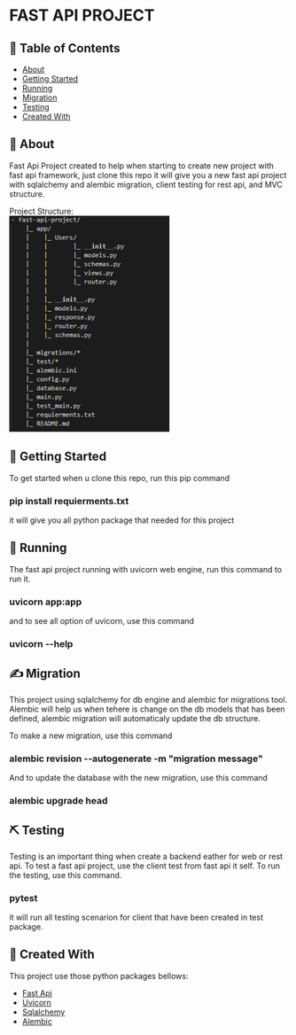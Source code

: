 # FAST API PROJECT

## 📝 Table of Contents

- [About](#about)
- [Getting Started](#getting_started)
- [Running](#running)
- [Migration](#migration)
- [Testing](#testing)
- [Created With](#created)

## 🧐 About <a name = "about"></a>

Fast Api Project created to help when starting to create new project with fast api framework, just clone this repo it will give you
a new fast api project with sqlalchemy and alembic migration, client testing for rest api, and MVC structure.

Project Structure:<br/>
![STRUCTURE](structure.PNG)

## 🏁 Getting Started <a name = "getting_started"></a>

To get started when u clone this repo, run this pip command
### pip install requierments.txt
it will give you all python package that needed for this project

## 🚀 Running <a name ="running"/>

The fast api project running with uvicorn web engine, run this command to run it.
### uvicorn app:app 

and to see all option of uvicorn, use this command
### uvicorn --help

## ✍️ Migration <a name = "migration">

This project using sqlalchemy for db engine and alembic for migrations tool.
Alembic will help us when tehere is change on the db models that has been defined,
alembic migration will automaticaly update the db structure.

To make a new migration, use this command
### alembic revision --autogenerate -m "migration message"

And to update the database with the new migration, use this command
### alembic upgrade head

## ⛏️ Testing <a name="testing"/>

Testing is an important thing when create a backend eather for web or rest api. To test a fast api project,
use the client test from fast api it self. To run the testing, use this command.

### pytest
it will run all testing scenarion for client that have been created in test package.

## 🎉 Created With <a name = "created"></a>

This project use those python packages bellows:
- [Fast Api](https://fastapi.tiangolo.com/)
- [Uvicorn](https://www.uvicorn.org)
- [Sqlalchemy](https://www.sqlalchemy.org)
- [Alembic](https://alembic.sqlalchemy.org)
